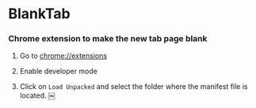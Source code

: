# BlankTab

### Chrome extension to make the new tab page blank

1. Go to <a href=chrome://extensions>chrome://extensions</a>

2. Enable developer mode

3. Click on `Load Unpacked` and select the folder where the manifest file is located.
￼
